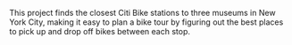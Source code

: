 This project finds the closest Citi Bike stations to three museums in New York City, making it easy to plan a bike tour by figuring out the best places to pick up and drop off bikes between each stop.

